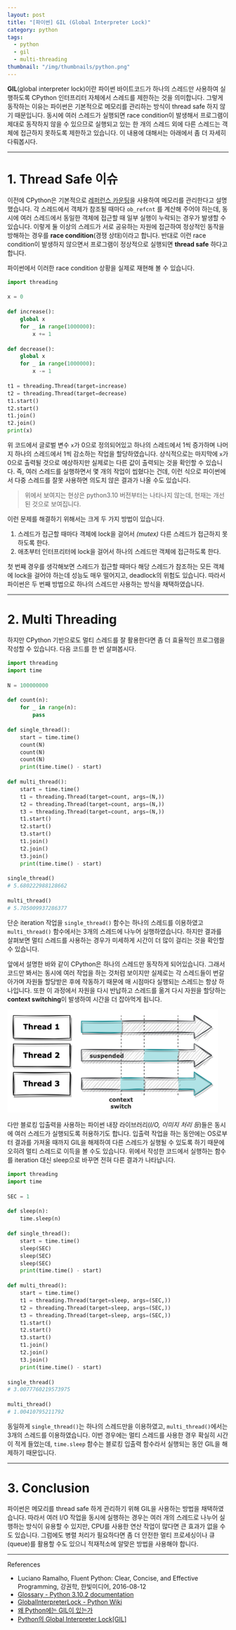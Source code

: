 ```yaml
---
layout: post
title: "[파이썬] GIL (Global Interpreter Lock)"
category: python
tags:
  - python
  - gil
  - multi-threading
thumbnail: "/img/thumbnails/python.png"
---
```


**GIL**(global interpreter lock)이란 파이썬 바이트코드가 하나의 스레드만 사용하여 실행하도록 CPython 인터프리터 자체에서 스레드를 제한하는 것을 의미합니다.
그렇게 동작하는 이유는 파이썬은 기본적으로 메모리를 관리하는 방식이 thread safe 하지 않기 때문입니다.
동시에 여러 스레드가 실행되면 race condition이 발생해서 프로그램이 제대로 동작하지 않을 수 있으므로 실행되고 있는 한 개의 스레드 외에 다른 스레드는 객체에 접근하지 못하도록 제한하고 있습니다.
이 내용에 대해서는 아래에서 좀 더 자세히 다뤄봅시다.

---

# 1. Thread Safe 이슈

이전에 CPython은 기본적으로 [레퍼런스 카운팅](/docs/python-gc#2-reference-counting)을 사용하여 메모리를 관리한다고 설명했습니다.
각 스레드에서 객체가 참조될 때마다 `ob_refcnt` 를 계산해 주어야 하는데, 동시에 여러 스레드에서 동일한 객체에 접근할 때 일부 실행이 누락되는 경우가 발생할 수 있습니다.
이렇게 둘 이상의 스레드가 서로 공유하는 자원에 접근하여 정상적인 동작을 방해하는 경우를 **race condition**(경쟁 상태)이라고 합니다.
반대로 이런 race condition이 발생하지 않으면서 프로그램이 정상적으로 실행되면 **thread safe** 하다고 합니다.

파이썬에서 이러한 race condition 상황을 실제로 재현해 볼 수 있습니다.

```python
import threading

x = 0

def increase():
    global x
    for _ in range(1000000):
        x += 1

def decrease():
    global x
    for _ in range(1000000):
        x -= 1

t1 = threading.Thread(target=increase)
t2 = threading.Thread(target=decrease)
t1.start()
t2.start()
t1.join()
t2.join()
print(x)
```

위 코드에서 글로벌 변수 `x`가 0으로 정의되어있고 하나의 스레드에서 1씩 증가하며 나머지 하나의 스레드에서 1씩 감소하는 작업을 할당하였습니다.
상식적으로는 마지막에 `x`가 0으로 출력될 것으로 예상하지만 실제로는 다른 값이 출력되는 것을 확인할 수 있습니다.
즉, 여러 스레드를 실행하면서 몇 개의 작업이 씹혔다는 건데, 이런 식으로 파이썬에서 다중 스레드를 잘못 사용하면 의도치 않은 결과가 나올 수도 있습니다.

> 위에서 보여지는 현상은 python3.10 버전부터는 나타나지 않는데, 현재는 개선된 것으로 보여집니다.

이런 문제를 해결하기 위해서는 크게 두 가지 방법이 있습니다.

1. 스레드가 접근할 때마다 객체에 lock을 걸어서 _(mutex)_ 다른 스레드가 접근하지 못하도록 한다.
2. 애초부터 인터프리터에 lock을 걸어서 하나의 스레드만 객체에 접근하도록 한다.

첫 번째 경우를 생각해보면 스레드가 접근할 때마다 해당 스레드가 참조하는 모든 객체에 lock을 걸어야 하는데 성능도 매우 떨어지고, deadlock의 위험도 있습니다.
따라서 파이썬은 두 번째 방법으로 하나의 스레드만 사용하는 방식을 채택하였습니다.

---

# 2. Multi Threading

하지만 CPython 기반으로도 멀티 스레드를 잘 활용한다면 좀 더 효율적인 프로그램을 작성할 수 있습니다.
다음 코드를 한 번 살펴봅시다.

```python
import threading
import time

N = 100000000

def count(n):
    for _ in range(n):
        pass

def single_thread():
    start = time.time()
    count(N)
    count(N)
    count(N)
    print(time.time() - start)

def multi_thread():
    start = time.time()
    t1 = threading.Thread(target=count, args=(N,))
    t2 = threading.Thread(target=count, args=(N,))
    t3 = threading.Thread(target=count, args=(N,))
    t1.start()
    t2.start()
    t3.start()
    t1.join()
    t2.join()
    t3.join()
    print(time.time() - start)

single_thread()
# 5.680222988128662

multi_thread()
# 5.705009937286377
```

단순 iteration 작업을 `single_thread()` 함수는 하나의 스레드를 이용하였고 `multi_thread()` 함수에서는 3개의 스레드에 나누어 실행하였습니다.
하지만 결과를 살펴보면 멀티 스레드를 사용하는 경우가 미세하게 시간이 더 많이 걸리는 것을 확인할 수 있습니다.

앞에서 설명한 바와 같이 CPython은 하나의 스레드만 동작하게 되어있습니다.
그래서 코드만 봐서는 동시에 여러 작업을 하는 것처럼 보이지만 실제로는 각 스레드들이 번갈아가며 자원들 할당받은 후에 작동하기 때문에 매 시점마다 실행되는 스레드는 항상 하나입니다.
또한 이 과정에서 자원을 다시 반납하고 스레드를 옮겨 다시 자원을 할당하는 **context switching**이 발생하여 시간을 더 잡아먹게 됩니다. 

<img src="/img/posts/python-gil-multithread.png" style="max-width:480px"/>

다만 블로킹 입출력을 사용하는 파이썬 내장 라이브러리(_I/O, 이미지 처리 등_)들은 동시에 여러 스레드가 실행되도록 허용하기도 합니다.
입출력 작업을 하는 동안에는 OS로부터 결과를 가져올 때까지 GIL을 해제하여 다른 스레드가 실행될 수 있도록 하기 때문에 오히려 멀티 스레드로 이득을 볼 수도 있습니다.
위에서 작성한 코드에서 실행하는 함수를 iteration 대신 sleep으로 바꾸면 전혀 다른 결과가 나타납니다.

```python
import threading
import time

SEC = 1

def sleep(n):
    time.sleep(n)

def single_thread():
    start = time.time()
    sleep(SEC)
    sleep(SEC)
    sleep(SEC)
    print(time.time() - start)

def multi_thread():
    start = time.time()
    t1 = threading.Thread(target=sleep, args=(SEC,))
    t2 = threading.Thread(target=sleep, args=(SEC,))
    t3 = threading.Thread(target=sleep, args=(SEC,))
    t1.start()
    t2.start()
    t3.start()
    t1.join()
    t2.join()
    t3.join()
    print(time.time() - start)

single_thread()
# 3.0077760219573975

multi_thread()
# 1.00410795211792
```

동일하게 `single_thread()`는 하나의 스레드만을 이용하였고, `multi_thread()`에서는 3개의 스레드를 이용하였습니다.
이번 경우에는 멀티 스레드를 사용한 경우 확실히 시간이 적게 들었는데, `time.sleep` 함수는 블로킹 입출력 함수라서 실행되는 동안 GIL을 해제하기 때문입니다.

---

# 3. Conclusion

파이썬은 메모리를 thread safe 하게 관리하기 위해 GIL을 사용하는 방법을 채택하였습니다.
따라서 여러 I/O 작업을 동시에 실행하는 경우는 여러 개의 스레드로 나누어 실행하는 방식이 유용할 수 있지만, CPU를 사용한 연산 작업이 많다면 큰 효과가 없을 수도 있습니다.
그럼에도 병렬 처리가 필요하다면 좀 더 안전한 멀티 프로세싱이나 큐(queue)를 활용할 수도 있으니 적재적소에 알맞은 방법을 사용해야 합니다.

---

References

- Luciano Ramalho, Fluent Python: Clear, Concise, and Effective Programming, 강권학, 한빛미디어, 2016-08-12
- [Glossary - Python 3.10.2 documentation](https://docs.python.org/3/glossary.html#term-global-interpreter-lock)
- [GlobalInterpreterLock - Python Wiki](https://wiki.python.org/moin/GlobalInterpreterLock)
- [왜 Python에는 GIL이 있는가](https://dgkim5360.tistory.com/entry/understanding-the-global-interpreter-lock-of-cpython)
- [Python의 Global Interpreter Lock[GIL]](https://xo.dev/python-gil/)
